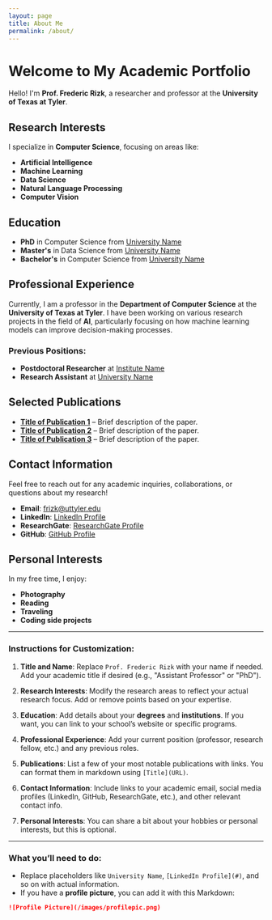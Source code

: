 ```yaml
---
layout: page
title: About Me
permalink: /about/
---
```


# Welcome to My Academic Portfolio

Hello! I'm **Prof. Frederic Rizk**, a researcher and professor at the **University of Texas at Tyler**.

## Research Interests
I specialize in **Computer Science**, focusing on areas like:
- **Artificial Intelligence**
- **Machine Learning**
- **Data Science**
- **Natural Language Processing**
- **Computer Vision**

## Education
- **PhD** in Computer Science from [University Name](#)
- **Master's** in Data Science from [University Name](#)
- **Bachelor's** in Computer Science from [University Name](#)

## Professional Experience
Currently, I am a professor in the **Department of Computer Science** at the **University of Texas at Tyler**. I have been working on various research projects in the field of **AI**, particularly focusing on how machine learning models can improve decision-making processes.

### Previous Positions:
- **Postdoctoral Researcher** at [Institute Name](#)
- **Research Assistant** at [University Name](#)

## Selected Publications
- [**Title of Publication 1**](#) – Brief description of the paper.
- [**Title of Publication 2**](#) – Brief description of the paper.
- [**Title of Publication 3**](#) – Brief description of the paper.

## Contact Information
Feel free to reach out for any academic inquiries, collaborations, or questions about my research!

- **Email**: [frizk@uttyler.edu](mailto:frizk@uttyler.edu)
- **LinkedIn**: [LinkedIn Profile](https://www.linkedin.com/in/fredericrizk)
- **ResearchGate**: [ResearchGate Profile](https://www.researchgate.net/profile/Frederic-Rizk)
- **GitHub**: [GitHub Profile](https://github.com/FredericRizk)

## Personal Interests
In my free time, I enjoy:
- **Photography**
- **Reading**
- **Traveling**
- **Coding side projects**

---

### Instructions for Customization:

1. **Title and Name**: Replace `Prof. Frederic Rizk` with your name if needed. Add your academic title if desired (e.g., "Assistant Professor" or "PhD").
   
2. **Research Interests**: Modify the research areas to reflect your actual research focus. Add or remove points based on your expertise.

3. **Education**: Add details about your **degrees** and **institutions**. If you want, you can link to your school’s website or specific programs.

4. **Professional Experience**: Add your current position (professor, research fellow, etc.) and any previous roles.

5. **Publications**: List a few of your most notable publications with links. You can format them in markdown using `[Title](URL)`.

6. **Contact Information**: Include links to your academic email, social media profiles (LinkedIn, GitHub, ResearchGate, etc.), and other relevant contact info.

7. **Personal Interests**: You can share a bit about your hobbies or personal interests, but this is optional.

---

### What you’ll need to do:
- Replace placeholders like `University Name`, `[LinkedIn Profile](#)`, and so on with actual information.
- If you have a **profile picture**, you can add it with this Markdown:

```markdown
![Profile Picture](/images/profilepic.png)
